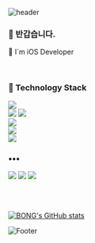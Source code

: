 ![header](https://capsule-render.vercel.app/api?type=waving&color=0:EEFF00,100:a82da8&height=200&section=header&text=Hello()&fontSize=80)


<h3> 👋 반갑습니다. </h3>
<p>
🌱 I`m iOS Developer<br>
</p>

<br>

<div>
<h3> 🧷 Technology Stack </h3>
<img src="https://img.shields.io/badge/Swift-3776ab?style=flat-plastic&logo=swift&logoColor=white"/>
<br>
<img src="https://img.shields.io/badge/Python-3776ab?style=flat-plastic&logo=python&logoColor=white"/>
<img src="https://img.shields.io/badge/Django-0C4B33?style=flat-plastic&logo=Django&logoColor=white"/>
<br>
<img src="https://img.shields.io/badge/MySQL-3E6E93?style=flat-plastic&logo=MySQL&logoColor=white"/>
<br>
<img src="https://img.shields.io/badge/Github-191a19?style=flat-plastic&logo=github&logoColor=white"/>
<br>
<img src="https://img.shields.io/badge/AWS-EC7211?style=flat-plastic&logo=AWS&logoColor=white"/>

</div>

<h3>•••</h3>

<p>

  <a href="https://ios-developer-hans.tistory.com"><img src="https://img.shields.io/badge/Tech%20Blog-262626?style=flat-square&logo=D-Wave Systems&logoColor=white&link=https://newwisdom.tistory.com"/></a>
  <a href="https://velog.io/@ssaboo"><img src="https://img.shields.io/badge/Tech%20Blog-11B48A?style=flat-square&logo=Vimeo&logoColor=white&link=https://velog.io/@new_wisdom"/></a>
  <a href="mailto:ssaboo92@gmail.com"><img src="https://img.shields.io/badge/Gmail-d14836?style=flat-square&logo=Gmail&logoColor=white&link=mailto:ssaboo92@gmail.com"/></a>
</p>

<br>
<br>

[![BONG's GitHub stats](https://github-readme-stats.vercel.app/api?username=SSABOODA&show_icons=true&theme=dracula)](https://github.com/SSABOODA/github-readme-stats)



![Footer](https://capsule-render.vercel.app/api?type=waving&color=0:EEFF00,100:a82da8&height=200&section=footer)

